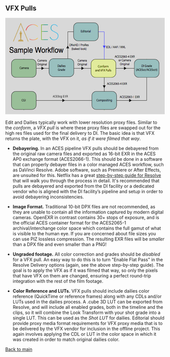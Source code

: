## VFX Pulls

<p align="center">
<img src="img/pipeline.jpg">
</p
 


Edit and Dailies typically work with lower resolution proxy files. Similar to the *conform*, a *VFX pull* is where these proxy files are swapped out for the high res files used for the final delivery to DI. The basic idea is that VFX returns the plate, with the VFX on it, *as if it were filmed that way*.

- **Debayering.** In an ACES pipeline VFX pulls should be debayered from the original raw camera files and exported as 16-bit EXR in the ACES AP0 exchange format (ACES2066-1). This should be done in a software that can properly debayer files in a color managed ACES workflow, such as DaVinci Resolve. Adobe software, such as Premiere or After Effects, are unsuited for this. Netflix has a great [step-by-step guide for Resolve](https://partnerhelp.netflixstudios.com/hc/en-us/articles/360002088888-Color-Managed-Workflow-in-Resolve-ACES-) that will walk you through the process in detail. It's recommended that pulls are debayered and exported from the DI facility or a dedicated vendor who is aligned with the DI facility’s pipeline and setup in order to avoid debayering inconsistencies. 

- **Image Format.** Traditional 10-bit DPX files are not recommended, as they are unable to contain all the information captured by modern digital cameras. OpenEXR in contrast contains 30+ stops of exposure, and is the official ACES container format for the ACES2065-1 archival/interchange color space which contains the full gamut of what is visible to the human eye. If you are concerned about file sizes you can use PIZ lossless compression. The resulting EXR files will be *smaller* than a DPX file and even smaller than a PNG!

- **Ungraded footage.** All color correction and grades should be *disabled* for a VFX pull. An easy way to do this is to turn "Enable Flat Pass" in the Resolve Delivery options (again, see the above step-by-step guide). The goal is to apply the VFX as if it was filmed that way, so only the pixels that have VFX on them are changed, ensuring a perfect round-trip integration with the rest of the film footage. 

- **Color Reference and LUTs.** VFX pulls should include dailies color reference (QuickTime or reference frames) along with any CDLs and/or LUTs used in the dailies process. A .cube 3D LUT can be exported from Resolve, and will include all enabled grades, both in the timeline and the clips, so it will combine the Look Transform with your shot grade into a single LUT. This can be used as the *Shot LUT* for dailies. Editorial should provide proxy media format requirements for VFX proxy media that is to be delivered by the VFX vendor for inclusion in the offline project. This again involves applying the CDL or LUT in the color space in which it was created in order to match original dailies color.


[Back to main](../StdX_ACES)
